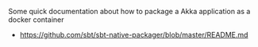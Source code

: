 Some quick documentation about how to package a Akka application as a docker container

* https://github.com/sbt/sbt-native-packager/blob/master/README.md
